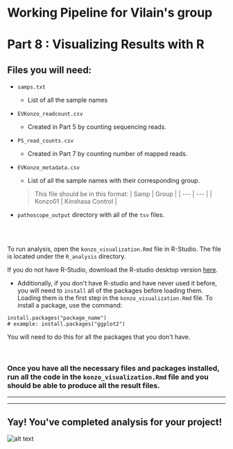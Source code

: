 
# Working Pipeline for Vilain's group
# Part 8 : Visualizing Results with R


## **Files you will need:**
- `samps.txt`
    - List of all the sample names
- `EVKonzo_readcount.csv`
    - Created in Part 5 by counting sequencing reads.
- `PS_read_counts.csv`
    - Created in Part 7 by counting number of mapped reads.
- `EVKonzo_metadata.csv`
    - List of all the sample names with their corresponding group.

    >This file should be in this format:
    >| Samp | Group |
    >| --- | --- |
    >| Konzo01 | Kinshasa Control |
    >

- `pathoscope_output` directory with all of the `tsv` files.


<br />
<br />

To run analysis, open the `konzo_visualization.Rmd` file in R-Studio. The file is located under the `R_analysis` directory. 

If you do not have R-Studio, download the R-studio desktop version [here](https://www.rstudio.com/products/rstudio/download/#download). 

- Additionally, if you don't have R-studio and have never used it before, you will need to `install` all of the packages before loading them. Loading them is the first step in the `konzo_visualization.Rmd` file. To install a package, use the command:
```
install.packages("package_name")
# example: install.packages("ggplot2")
```
You will need to do this for all the packages that you don't have. 

<br />

###  Once you have all the necessary files and packages installed, run all the code in the `konzo_visualization.Rmd` file and you should be able to produce all the result files.

---
---

## Yay! You've completed analysis for your project!
![alt text](https://github.com/kmgibson/helpful/blob/master/Excellent_bitmoji.png)
